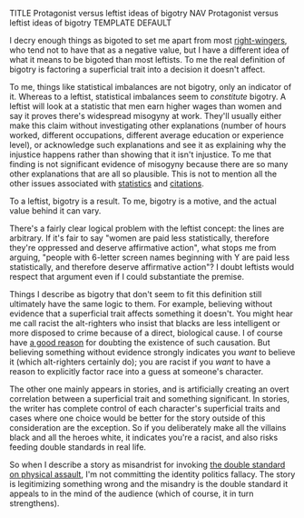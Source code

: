 TITLE Protagonist versus leftist ideas of bigotry
NAV Protagonist versus leftist ideas of bigotry
TEMPLATE DEFAULT

I decry enough things as bigoted to set me apart from most [right-wingers](/argument/left_right), who tend not to have that as a negative value, but I have a different idea of what it means to be bigoted than most leftists. To me the real definition of bigotry is factoring a superficial trait into a decision it doesn't affect.

To me, things like statistical imbalances are not bigotry, only an indicator of it. Whereas to a leftist, statistical imbalances seem to *constitute* bigotry. A leftist will look at a statistic that men earn higher wages than women and say it proves there's widespread misogyny at work. They'll usually either make this claim without investigating other explanations (number of hours worked, different occupations, different average education or experience level), or acknowledge such explanations and see it as explaining why the injustice happens rather than showing that it isn't injustice. To me that finding is not significant evidence of misogyny because there are so many other explanations that are all so plausible. This is not to mention all the other issues associated with [statistics](/argument/statistics) and [citations](/argument/citations).

To a leftist, bigotry is a result. To me, bigotry is a motive, and the actual value behind it can vary.

There's a fairly clear logical problem with the leftist concept: the lines are arbitrary. If it's fair to say "women are paid less statistically, therefore they're oppressed and deserve affirmative action", what stops me from arguing, "people with 6-letter screen names beginning with Y are paid less statistically, and therefore deserve affirmative action"? I doubt leftists would respect that argument even if I could substantiate the premise.

Things I describe as bigotry that don't seem to fit this definition still ultimately have the same logic to them. For example, believing without evidence that a superficial trait affects something it doesn't. You might hear me call racist the alt-righters who insist that blacks are less intelligent or more disposed to crime because of a direct, biological cause. I of course have [a good reason](metaphysics) for doubting the existence of such causation. But believing something without evidence strongly indicates you *want* to believe it (which alt-righters certainly do); you are racist if you *want* to have a reason to explicitly factor race into a guess at someone's character.

The other one mainly appears in stories, and is artificially creating an overt correlation between a superficial trait and something significant. In stories, the writer has complete control of each character's superficial traits and cases where one choice would be better for the story outside of this consideration are the exception. So if you deliberately make all the villains black and all the heroes white, it indicates you're a racist, and also risks feeding double standards in real life.

So when I describe a story as misandrist for invoking [the double standard on physical assault](/fiction/sexist_tropes), I'm not committing the identity politics fallacy. The story is legitimizing something wrong and the misandry is the double standard it appeals to in the mind of the audience (which of course, it in turn strengthens).
